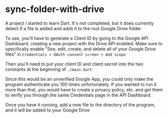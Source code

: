 # sync-folder-with-drive
A project I started to learn Dart. It's not completed, but it does currently detect if a file is added and adds it to the root Google Drive folder

To use, you'll have to generate a Client ID by going to the Google API Dashboard, creating a new project with the Drive API enabled. Make sure to specifically enable "See, edit, create, and delete all of your Google Drive files" in `Credentials > OAuth consent screen > Add scope`

Then you'll need to put your client ID and client secret into the two constants at the beginning of `./main.dart`

Since this would be an unverified Google App, you could only make the program authenticate you 100 times unfortunately. If you wanted to run it more than that, you would have to create a privacy policy, etc. and get them to verify you through the same Credentials page in the API Dashboard

Once you have it running, add a new file to the directory of the program, and it will be added to your Google Drive
